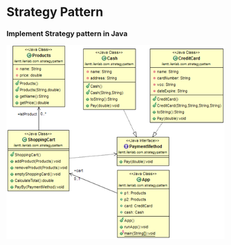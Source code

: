 # Strategy Pattern

### Implement Strategy pattern in Java
![Strategy pattern](https://raw.githubusercontent.com/ilentt/JavaPatterns/master/StrategyPattern/etc/StrategyPattern.png?raw=true "Strategy pattern")

